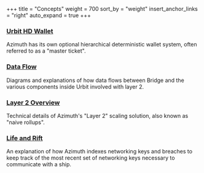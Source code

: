 +++
title = "Concepts"
weight = 700
sort_by = "weight"
insert_anchor_links = "right"
auto_expand = true
+++

### [Urbit HD Wallet](/system/identity/hd-wallet)

Azimuth has its own optional hierarchical deterministic wallet system, often
referred to as a "master ticket".

### [Data Flow](/system/identity/flow)

Diagrams and explanations of how data flows between Bridge and the various
components inside Urbit involved with layer 2.

### [Layer 2 Overview](/system/identity/layer2)

Technical details of Azimuth's "Layer 2" scaling solution, also known as "naive
rollups".

### [Life and Rift](/system/identity)

An explanation of how Azimuth indexes networking keys and breaches to keep track
of the most recent set of networking keys necessary to communicate with a ship.
